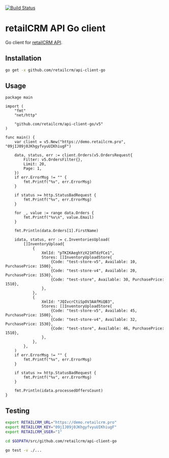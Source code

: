 [![Build Status](https://img.shields.io/travis/retailcrm/api-client-go/master.svg?style=flat-square)](https://travis-ci.org/retailcrm/api-client-go)

# retailCRM API Go client

Go client for [retailCRM API](http://www.retailcrm.pro/docs/Developers/ApiVersion5).

## Installation

```bash
go get -x github.com/retailcrm/api-client-go
```

## Usage

```golang
package main

import (
	"fmt"
	"net/http"

	"github.com/retailcrm/api-client-go/v5"
)

func main() {
	var client = v5.New("https://demo.retailcrm.pro", "09jIJ09j0JKhgyfvyuUIKhiugF")

	data, status, err := client.Orders(v5.OrdersRequest{
		Filter: v5.OrdersFilter{},
		Limit: 20,
		Page: 1,
	})
	if err.ErrorMsg != "" {
		fmt.Printf("%v", err.ErrorMsg)
	}

	if status >= http.StatusBadRequest {
		fmt.Printf("%v", err.ErrorMsg)
	}

	for _, value := range data.Orders {
		fmt.Printf("%v\n", value.Email)
	}

	fmt.Println(data.Orders[1].FirstName)

	idata, status, err := c.InventoriesUpload(
        []InventoryUpload{
            {
                XmlId: "pTKIKAeghYzX21HTdzFCe1",
                Stores: []InventoryUploadStore{
                    {Code: "test-store-v5", Available: 10, PurchasePrice: 1500},
                    {Code: "test-store-v4", Available: 20, PurchasePrice: 1530},
                    {Code: "test-store", Available: 30, PurchasePrice: 1510},
                },
            },
            {
                XmlId: "JQIvcrCtiSpOV3AAfMiQB3",
                Stores: []InventoryUploadStore{
                    {Code: "test-store-v5", Available: 45, PurchasePrice: 1500},
                    {Code: "test-store-v4", Available: 32, PurchasePrice: 1530},
                    {Code: "test-store", Available: 46, PurchasePrice: 1510},
                },
            },
        },
    )
    if err.ErrorMsg != "" {
        fmt.Printf("%v", err.ErrorMsg)
    }

    if status >= http.StatusBadRequest {
        fmt.Printf("%v", err.ErrorMsg)
    }

    fmt.Println(idata.processedOffersCount)
}
```

## Testing

```bash
export RETAILCRM_URL="https://demo.retailcrm.pro"
export RETAILCRM_KEY="09jIJ09j0JKhgyfvyuUIKhiugF"
export RETAILCRM_USER="1"

cd $GOPATH/src/github.com/retailcrm/api-client-go

go test -v ./...

```
